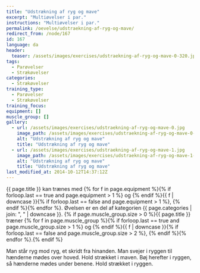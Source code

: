 ```yaml
---
title: "Udstrækning af ryg og mave"
excerpt: "Multiøvelser i par."
instructions: "Multiøvelser i par."
permalink: /oevelse/udstraekning-af-ryg-og-mave/
redirect_from: /node/167
id: 167
language: da
header:
  teaser: /assets/images/exercises/udstraekning-af-ryg-og-mave-0-320.jpg
tags:
  - Parøvelser
  - Strækøvelser
categories:
  - Strækøvelser
training_type:
  - Parøvelser
  - Strækøvelser
training_focus:
equipment: []
muscle_group: []
gallery:
  - url: /assets/images/exercises/udstraekning-af-ryg-og-mave-0.jpg
    image_path: /assets/images/exercises/udstraekning-af-ryg-og-mave-0-320.jpg
    alt: "Udstrækning af ryg og mave"
    title: "Udstrækning af ryg og mave"
  - url: /assets/images/exercises/udstraekning-af-ryg-og-mave-1.jpg
    image_path: /assets/images/exercises/udstraekning-af-ryg-og-mave-1-320.jpg
    alt: "Udstrækning af ryg og mave"
    title: "Udstrækning af ryg og mave"
last_modified_at: 2014-10-12T14:37:12Z
---
```

{{ page.title }} kan trænes med {% for f in page.equipment %}{% if forloop.last == true and page.equipment > 1 %} og {% endif %}{{ f | downcase  }}{% if forloop.last == false and page.equipment > 1 %}, {% endif %}{% endfor %}. Øvelsen er en del af kategorien {{ page.categories | join: ", " | downcase }}. {% if page.muscle_group.size > 0 %}{{ page.title }} træner {% for f in page.muscle_group %}{% if forloop.last == true and page.muscle_group.size > 1 %} og {% endif %}{{ f | downcase }}{% if forloop.last == false and page.muscle_group.size > 2 %}, {% endif %}{% endfor %}.{% endif %}

Man står ryg mod ryg, et skridt fra hinanden. Man svejer i ryggen til hænderne mødes over hoved. Hold strækket i maven. Bøj herefter i ryggen, så hænderne mødes under benene. Hold strækket i ryggen.
